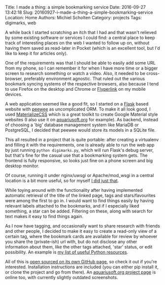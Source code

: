 Title: I made a thing: a simple bookmarking service
Date: 2016-09-27 13:42:18
Slug: 20160927-i-made-a-thing-a-simple-bookmarking-service
Location: Home
Authors: Michiel Scholten
Category: projects
Tags: digimarks, web

A while back I started scratching an itch that I had and that wasn't relieved by some existing software or services I could find: a central place to keep track of interesting places on the web I wanted to follow up on, without having them saved as read-later in Pocket (which is an excellent tool, but I'd like to keep it for articles only).

One of the requirements was that I should be able to easily add some URL from my phone, so I can remember it for when I have more time or a bigger screen to research something or watch a video. Also, it needed to be cross-browser, preferably environment agnostic. That ruled out the various bookmark syncing systems of the respective browsers, also because I tend to use Firefox on the desktop and Chrome or [Flyperlink](https://play.google.com/store/apps/details?id=com.flyperinc.flyperlink&hl=en) on my mobile devices.

A web application seemed like a good fit, so I started on a [Flask](http://flask.pocoo.org/) based website with [peewee](http://docs.peewee-orm.com/en/latest/) as uncomplicated ORM. To make it all look good, I used [MaterializeCSS](http://materializecss.com/) which is a great toolkit to create Google Material style websites (I also use it on [aquariusoft.org](https://aquariusoft.org/page/html/digimarks/) for example). As backend, instead of choosing a 'big' database management system like MariaDB or PostgreSQL, I decided that peewee would store its models in a SQLite file.

This all resulted in a project that is quite portable: after creating a virtualenv and filling it with the requirements, one is already able to run the web app by just running `python digimarks.py`, which will run Flask's debug server, but that's fine for the casual use that a bookmarking system gets. The frontend is fully responsive, so looks just fine on a phone screen and big desktop monitor.

Of course, running it under nginx/uwsgi or Apache/mod_wsgi in a central location is a bit more useful, so for myself [I did just that](https://marks.diginaut.net/3fefe73f95b029b4aafca0ed7b24eb1b333e0d6e0ef0a6b2).

While toying around with the functionality after having implemented automatic retrieval of the title of the linked page, tags and stars/favourites were among the first to go in. I would want to find things easily by having relevant labels attached to the bookmarks, and if I especially liked something, a star can be added. Filtering on these, along with search for text makes it easy to find things again.

As I now have tagging, and occasionally want to share research with friends and other people, I decided to make it easy to create a read-only view of a certain tag, where the bookmark cards are available for review by whoever you share the (private-ish) url with, but do not disclose any other information about them, like the other tags attached, 'star' status, or edit possibility. An example is [my list of useful Python resources](https://marks.diginaut.net/pub/db117141a2044cb85435219d67f65635).

All of this is [open sourced on its own GitHub page](https://github.com/aquatix/digimarks), so check it out if you're interested. Installation instructions are included (you can either pip install it, or clone the project and go from there). An [aquariusoft.org project page](https://aquariusoft.org/page/html/digimarks/) is online too, with currently slightly outdated screenshots.
